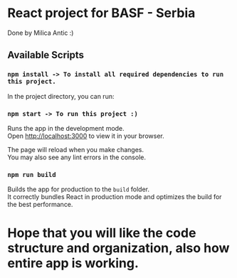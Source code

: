 # React project for BASF - Serbia

Done by Milica Antic :)

## Available Scripts

### `npm install -> To install all required dependencies to run this project.`

In the project directory, you can run:

### `npm start -> To run this project :)`

Runs the app in the development mode.\
Open [http://localhost:3000](http://localhost:3000) to view it in your browser.

The page will reload when you make changes.\
You may also see any lint errors in the console.

### `npm run build`

Builds the app for production to the `build` folder.\
It correctly bundles React in production mode and optimizes the build for the best performance.

# Hope that you will like the code structure and organization, also how entire app is working.

